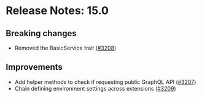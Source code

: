 # Release Notes: 15.0

## Breaking changes

- Removed the BasicService trait ([#3208](https://github.com/GatoGraphQL/GatoGraphQL/pull/3208))

## Improvements

- Add helper methods to check if requesting public GraphQL API ([#3207](https://github.com/GatoGraphQL/GatoGraphQL/pull/3207))
- Chain defining environment settings across extensions ([#3209](https://github.com/GatoGraphQL/GatoGraphQL/pull/3209))
